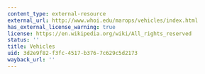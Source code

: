 ```yaml
---
content_type: external-resource
external_url: http://www.whoi.edu/marops/vehicles/index.html
has_external_license_warning: true
license: https://en.wikipedia.org/wiki/All_rights_reserved
status: ''
title: Vehicles
uid: 3d2e9f82-f3fc-4517-b376-7c629c5d2173
wayback_url: ''
---
```

